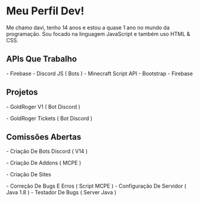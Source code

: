 <h1>Meu Perfil Dev!</h1>

<p>Me chamo davi, tenho 14 anos e estou a quase 1 ano no mundo da programação. Sou focado na linguagem JavaScript e também uso HTML & CSS.</p>

<h2>APIs Que Trabalho</h2>

<p>- Firebase
- Discord JS ( Bots )
- Minecraft Script API
- Bootstrap
- Firebase</p>

<h2>Projetos</h2>

<p>- GoldRoger V1 ( Bot Discord )</p>
<p>- GoldRoger Tickets ( Bot Discord )</p>

<h2>Comissões Abertas</h2>

<p>- Criação De Bots Discord ( V14 )</p>
<p>- Criação De Addons ( MCPE )</p>
<p>- Criação De Sites</p>
- Correção De Bugs E Erros ( Script MCPE )
- Configuração De Servidor ( Java 1.8 )
- Testador De Bugs ( Server Java )</p>
